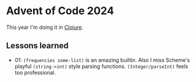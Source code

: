 # Advent of Code 2024

This year I'm doing it in [Clojure](https://www.clojure.org/).

## Lessons learned

- 01: `(frequencies some-list)` is an amazing builtin. Also I miss Scheme's playful `(string->int)` style parsing functions. `(Integer/parseInt)` feels too professional.

